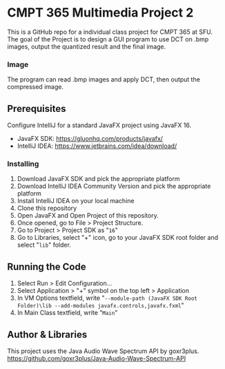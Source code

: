 # CMPT 365 Multimedia Project 2
This is a GitHub repo for a individual class project for CMPT 365 at SFU.
The goal of the Project is to design a GUI program to use DCT on .bmp images, output the quantized result and the final image.

### Image
The program can read .bmp images and apply DCT, then output the compressed image.

## Prerequisites
Configure IntelliJ for a standard JavaFX project using JavaFX 16.

* JavaFX SDK: https://gluonhq.com/products/javafx/
* IntelliJ IDEA: https://www.jetbrains.com/idea/download/

### Installing

1. Download JavaFX SDK and pick the appropriate platform
2. Download IntelliJ IDEA Community Version and pick the appropriate platform
3. Install IntelliJ IDEA on your local machine
4. Clone this repository
5. Open JavaFX and Open Project of this repository.
6. Once opened, go to File > Project Structure.
7. Go to Project > Project SDK as "`16`"
8. Go to Libraries, select "+" icon, go to your JavaFX SDK root folder and select "`lib`" folder.

## Running the Code

1. Select Run > Edit Configuration...
2. Select Application > "+" symbol on the top left > Application
3. In VM Options textfield, write "`--module-path (JavaFX SDK Root Folder)\lib --add-modules javafx.controls,javafx.fxml`"
4. In Main Class textfield, write "`Main`"

## Author & Libraries

This project uses the Java Audio Wave Spectrum API by goxr3plus.\
https://github.com/goxr3plus/Java-Audio-Wave-Spectrum-API

